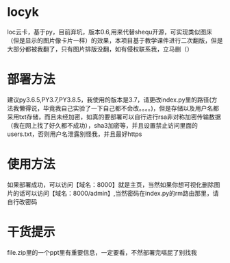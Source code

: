 # locyk
loc云卡，基于py，目前弃坑，版本0.6,用来代替shequ开源，可实现类似图床（但是显示的图片像卡片一样）的效果，本项目基于教学课件进行二次翻版，但是大部分都被我翻了，只有图片排版没翻，如有侵权联系我，立马删（）

# 部署方法
建议py3.6.5,PY3.7,PY3.8.5，我使用的版本是3.7，请更改index.py里的路径(方法我懒得说，毕竟我自己实验了一下自己都不会改。。。。)，但是存储以及用户名都采用txt存储，而且未经加密，如真的要部署可以自行进行rsa非对称加密传输数据（我在网上找了好久都不成功），sha3加密等，并且设置禁止访问里面的users.txt，否则用户名泄露别怪我，并且最好https

# 使用方法
如果部署成功，可以访问【域名：8000】就是主页，当然如果你想可视化删除图片的话可以访问【域名：8000/admin】,当然密码在index.py的rm路由那里，请自行改密码

# 干货提示
file.zip里的一个ppt里有重要信息，一定要看，不然部署完嗝屁了别找我